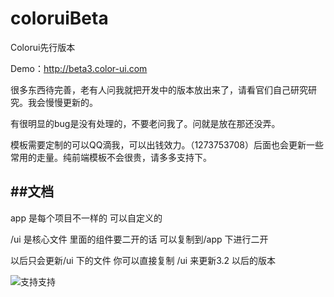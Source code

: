 # coloruiBeta
Colorui先行版本

Demo：http://beta3.color-ui.com


很多东西待完善，老有人问我就把开发中的版本放出来了，请看官们自己研究研究。我会慢慢更新的。

有很明显的bug是没有处理的，不要老问我了。问就是放在那还没弄。

模板需要定制的可以QQ滴我，可以出钱效力。（1273753708）后面也会更新一些常用的走量。纯前端模板不会很贵，请多多支持下。

##文档
-------

app 是每个项目不一样的 可以自定义的

/ui 是核心文件 里面的组件要二开的话 可以复制到/app 下进行二开

以后只会更新/ui 下的文件 你可以直接复制 /ui 来更新3.2 以后的版本

![支持支持](https://cos.color-ui.com/web/yehv3.jpg)


